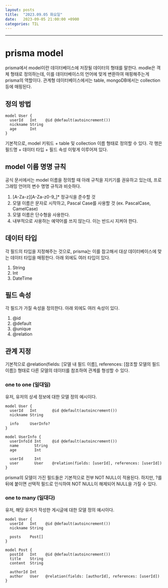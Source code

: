```yaml
---
layout: posts
title:  "2023.09.05 화요일"
date:   2023-09-05 21:00:00 +0900
categories: TIL
---
```

---
# prisma model
prisma에서 model이란 데이터베이스에 저장될 데이터의 형태를 말한다. modle은 객체 형태로 정의하는데, 이를 데이터베이스의 언어에 맞게 변환하여 매핑해주는게 prisma의 역할이다. 관계형 데이터베이스에서는 table, mongoDB에서는 collection등에 매핑된다.
## 정의 방법
``` prisma
model User {
  userId   Int    @id @default(autoincrement())
  nickname String
  age      Int
}
```
기본적으로, model 키워드 + table 및 collection 이름 형태로 정의할 수 있다. 각 행은 필드명 + 데이터 타입 + 필드 속성 이렇게 이루어져 있다.
## model 이름 명명 규칙
공식 문서에서는 model 이름을 정의할 때 아래 규칙을 지키기를 권유하고 있는데, 프로그래밍 언어의 변수 명명 규칙과 비슷하다.
1. [A-Za-z][A-Za-z0-9_]* 정규식을 준수할 것
2. 모델 이름은 문자로 시작하고, Pascal Case를 사용할 것 (ex. PascalCase, CamelCase)
3. 모델 이름은 단수형을 사용한다.
4. 내부적으로 사용하는 예약어를 쓰지 않는다. 이는 반드시 지켜야 한다.
## 데이터 타입
각 필드의 타입을 지정해주는 것으로, prisma는 이를 참고해서 대상 데이터베이스에 맞는 데이터 타입을 매핑한다. 아래 외에도 여러 타입이 있다.
1. String
2. Int
3. DateTime
## 필드 속성
각 필드가 가질 속성을 정의한다. 아래 외에도 여러 속성이 있다.
1. @id
2. @default
3. @unique
4. @relation
## 관계 지정
기본적으로 @relation(fields: [모델 내 필드 이름], references: [참조할 모델의 필드 이름]) 형태로 다른 모델의 데이터를 참조하여 관계를 형성할 수 있다.
### one to one (일대일)
유저, 유저의 상세 정보에 대한 모델 정의 예시이다.
``` prisma
model User {
  userId   Int       @id @default(autoincrement())
  nickname String

  info     UserInfo?
}

model UserInfo {
  userInfoId Int     @id @default(autoincrement())
  name       String
  age        Int

  userId     Int
  user       User    @relation(fields: [userId], references: [userId])
}
```
prisma의 모델이 가진 필드들은 기본적으로 전부 NOT NULL이 적용된다. 하지만, ?를 뒤에 붙이면 선택적 필드로 인식하여 NOT NULL이 해제되어 NULL을 가질 수 있다.
### one to many (일대다)
유저, 해당 유저가 작성한 게시글에 대한 모델 정의 예시이다.
``` prisma
model User {
  userId   Int    @id @default(autoincrement())
  nickname String

  posts    Post[]
}

model Post {
  postId   Int    @id @default(autoincrement())
  title    String
  content  String

  authorId Int
  author   User   @relation(fields: [authorId], references: [userId])
}
```